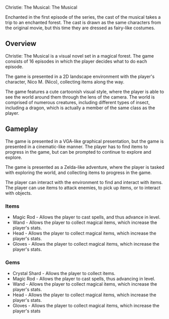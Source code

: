 Christie: The Musical: The Musical

Enchanted in the first episode of the series, the cast of the musical takes a trip to an enchanted forest. The cast is drawn as the same characters from the original movie, but this time they are dressed as fairy-like costumes.



## Overview

Christie: The Musical is a visual novel set in a magical forest. The game consists of 16 episodes in which the player decides what to do each episode.

The game is presented in a 2D landscape environment with the player's character, Nico M. (Nico), collecting items along the way.

The game features a cute cartoonish visual style, where the player is able to see the world around them through the lens of the camera. The world is comprised of numerous creatures, including different types of insect, including a dragon, which is actually a member of the same class as the player.

## Gameplay

The game is presented in a VGA-like graphical presentation, but the game is presented in a cinematic-like manner. The player has to find items to progress in the game, but can be prompted to continue to explore and explore.

The game is presented as a Zelda-like adventure, where the player is tasked with exploring the world, and collecting items to progress in the game.

The player can interact with the environment to find and interact with items. The player can use items to attack enemies, to pick up items, or to interact with objects.

### Items

*   Magic Rod - Allows the player to cast spells, and thus advance in level.
*   Wand - Allows the player to collect magical items, which increase the player's stats.
*   Head - Allows the player to collect magical items, which increase the player's stats.
*   Gloves - Allows the player to collect magical items, which increase the player's stats.

### Gems

*   Crystal Shard - Allows the player to collect items.
*   Magic Rod - Allows the player to cast spells, thus advancing in level.
*   Wand - Allows the player to collect magical items, which increase the player's stats.
*   Head - Allows the player to collect magical items, which increase the player's stats.
*   Gloves - Allows the player to collect magical items, which increase the player's stats